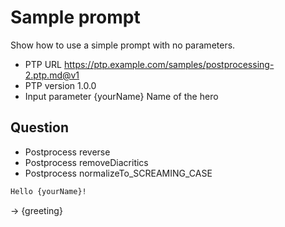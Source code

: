 # Sample prompt

Show how to use a simple prompt with no parameters.

-   PTP URL https://ptp.example.com/samples/postprocessing-2.ptp.md@v1
-   PTP version 1.0.0
-   Input parameter {yourName} Name of the hero

## Question

-   Postprocess reverse
-   Postprocess removeDiacritics
-   Postprocess normalizeTo_SCREAMING_CASE

```markdown
Hello {yourName}!
```

-> {greeting}

